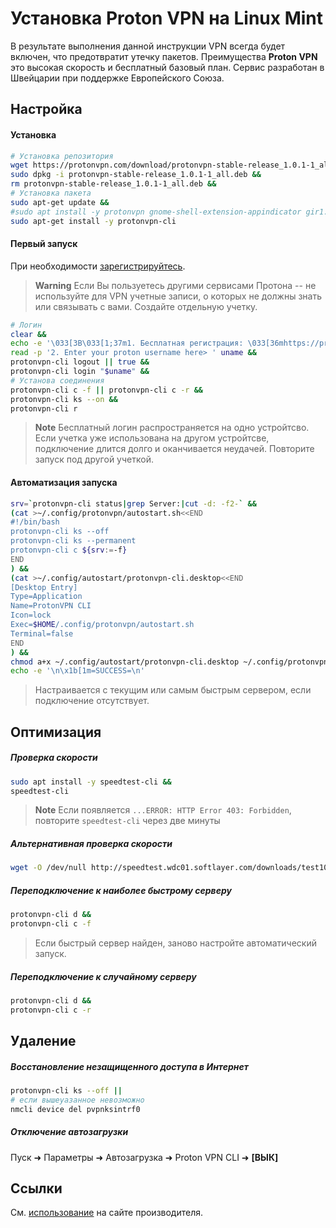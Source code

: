 # Установка Proton VPN на Linux Mint
В результате выполнения данной инструкции VPN
всегда будет включен, что предотвратит утечку пакетов.
Преимущества **Proton VPN** это высокая скорость и бесплатный базовый план. 
Сервис разработан в Швейцарии при поддержке Европейского Союза. 

## Настройка
#### Установка
```sh
# Установка репозитория
wget https://protonvpn.com/download/protonvpn-stable-release_1.0.1-1_all.deb &&
sudo dpkg -i protonvpn-stable-release_1.0.1-1_all.deb &&
rm protonvpn-stable-release_1.0.1-1_all.deb &&
# Установка пакета
sudo apt-get update &&
#sudo apt install -y protonvpn gnome-shell-extension-appindicator gir1.2-appindicator3-0.1 &&
sudo apt-get install -y protonvpn-cli

```
#### Первый запуск
При необходимости [зарегистрируйтесь](https://protonvpn.com/free-vpn/linux). 
> **Warning**
> Если Вы пользуетесь другими сервисами Протона -- не используйте для VPN учетные записи, о которых не должны знать или связывать с вами. Создайте отдельную учетку.

```sh
# Логин
clear &&
echo -e '\033[3B\033[1;37m1. Бесплатная регистрация: \033[36mhttps://protonvpn.com/free-vpn/linux\033[0m\n' &&
read -p '2. Enter your proton username here> ' uname &&
protonvpn-cli logout || true &&
protonvpn-cli login "$uname" &&
# Установа соединения
protonvpn-cli c -f || protonvpn-cli c -r &&
protonvpn-cli ks --on &&
protonvpn-cli r

```
> **Note** Бесплатный логин распространяется на одно устройтсво. Если учетка уже использована на другом устройтсве, подключение длится долго и оканчивается неудачей. Повторите запуск под другой учеткой.

#### Автоматизация запуска
```sh
srv=`protonvpn-cli status|grep Server:|cut -d: -f2-` &&
(cat >~/.config/protonvpn/autostart.sh<<END
#!/bin/bash
protonvpn-cli ks --off
protonvpn-cli ks --permanent
protonvpn-cli c ${srv:=-f}
END
) &&
(cat >~/.config/autostart/protonvpn-cli.desktop<<END
[Desktop Entry]
Type=Application
Name=ProtonVPN CLI
Icon=lock
Exec=$HOME/.config/protonvpn/autostart.sh
Terminal=false
END
) &&
chmod a+x ~/.config/autostart/protonvpn-cli.desktop ~/.config/protonvpn/autostart.sh &&
echo -e '\n\x1b[1m=SUCCESS=\n'

```
> Настраивается с текущим или самым быстрым сервером, если подключение отсутствует.

## Оптимизация
##### Проверка скорости
```sh
sudo apt install -y speedtest-cli &&
speedtest-cli

```
> **Note**
> Если появляется `...ERROR: HTTP Error 403: Forbidden`, повторите `speedtest-cli` через две минуты

##### Альтернативная проверка скорости
```sh
wget -O /dev/null http://speedtest.wdc01.softlayer.com/downloads/test100.zip

```

##### Переподключение к наиболее быстрому серверу
```sh
protonvpn-cli d &&
protonvpn-cli c -f

```
> Если быстрый сервер найден, заново настройте автоматический запуск. 
##### Переподключение к случайному серверу
```sh
protonvpn-cli d &&
protonvpn-cli c -r

```

## Удаление
##### Восстановление незащищенного доступа в Интернет
```sh
protonvpn-cli ks --off ||
# если вышеуазанное невозможно
nmcli device del pvpnksintrf0

```
##### Отключение автозагрузки
Пуск ➜ Параметры ➜ Автозагрузка ➜ Proton VPN CLI ➜ **[ВЫК]**

## Ссылки
См. [использование](https://protonvpn.com/support/linux-vpn-tool/#cli) на сайте производителя.

